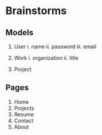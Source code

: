 # Brainstorms

## Models

1. User
    i. name
    ii. password
    iii. email

2. Work
    i. organization
    ii. title
    
3. Project

## Pages 

1. Home
2. Projects
3. Resume
4. Contact
5. About